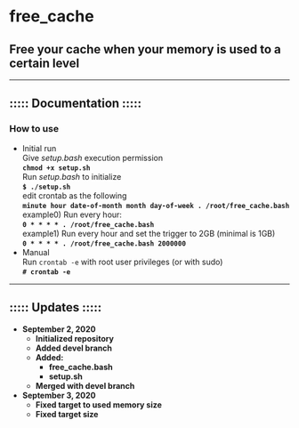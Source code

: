 # free\_cache
## Free your cache when your memory is used to a certain level

- - -

## ::::: Documentation :::::
### How to use
- Initial run<br/>
Give <i>setup.bash</i> execution permission<br/>
<b>```chmod +x setup.sh```</b><br/>
Run <i>setup.bash</i> to initialize<br/>
<b>```$ ./setup.sh```</b><br/>
edit crontab as the following<br/>
<b>```minute hour date-of-month month day-of-week . /root/free_cache.bash```</b><br/>
example0) Run every hour:<br/>
<b>```0 * * * * . /root/free_cache.bash```</b><br/>
example1) Run every hour and set the trigger to 2GB (minimal is 1GB)<br/>
<b>```0 * * * * . /root/free_cache.bash 2000000```</b><br/>
- Manual<br/>
Run ```crontab -e``` with root user privileges (or with sudo)<br/>
<b>```# crontab -e```<b><br/>

- - -

## ::::: Updates :::::
- September 2, 2020
    - Initialized repository
    - Added <b>devel</b> branch
    - Added:
        - free_cache.bash
        - setup.sh
    - Merged with devel branch
- September 3, 2020
    - Fixed target to used memory size
    - Fixed target size
